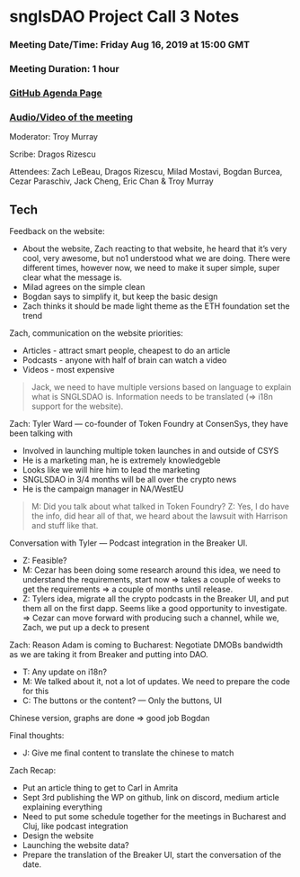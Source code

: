 # snglsDAO Project Call 3 Notes

### Meeting Date/Time: Friday Aug 16, 2019 at 15:00 GMT
### Meeting Duration: 1 hour
### [GitHub Agenda Page](https://github.com/SingularDTV/snglsdao-pm/issues/4)
### [Audio/Video of the meeting](https://x.breaker.io/?type=series&id=a2f603dc22a1be4fa8d4ef9ce455360bf3ab8ce772526e35fef79175fa1dfadf&season=1ce1e2eede2395de6351df4d9e6db8069a198e127a178d3ea684e4eafc2f4a4c&episode=17a81fe5d6dc20d2650392c9ddad494126221680897919e3c11736093cca4774)

Moderator: Troy Murray

Scribe: Dragos Rizescu

Attendees: Zach LeBeau, Dragos Rizescu, Milad Mostavi, Bogdan Burcea, Cezar Paraschiv, Jack Cheng, Eric Chan & Troy Murray

## Tech

Feedback on the website:

- About the website, Zach reacting to that website, he heard that it’s very cool, very awesome, but no1 understood what we are doing. There were different times, however now, we need to make it super simple, super clear what the message is.
- Milad agrees on the simple clean
- Bogdan says to simplify it, but keep the basic design
- Zach thinks it should be made light theme as the ETH foundation set the trend

Zach, communication on the website priorities:
- Articles - attract smart people, cheapest to do an article
- Podcasts - anyone with half of brain can watch a video
- Videos - most expensive

> Jack, we need to have multiple versions based on language to explain what is SNGLSDAO is. Information needs to be translated (=> i18n support for the website).


Zach: Tyler Ward — co-founder of Token Foundry at ConsenSys, they have been talking with
- Involved in launching multiple token launches in and outside of CSYS
- He is a marketing man, he is extremely knowledgeble
- Looks like we will hire him to lead the marketing
- SNGLSDAO in 3/4 months will be all over the crypto news
- He is the campaign manager in NA/WestEU

> M: Did you talk about what talked in Token Foundry?
Z: Yes, I do have the info, did hear all of that, we heard about the lawsuit with Harrison and stuff like that.

Conversation with Tyler — Podcast integration in the Breaker UI.
- Z: Feasible?
- M: Cezar has been doing some research around this idea, we need to understand the requirements, start now => takes a couple of weeks to get the requirements => a couple of months until release.
- Z: Tylers idea, migrate all the crypto podcasts in the Breaker UI, and put them all on the first dapp. Seems like a good opportunity to investigate. 
=> Cezar can move forward with producing such a channel, while we, Zach, we put up a deck to present

Zach: Reason Adam is coming to Bucharest: Negotiate DMOBs bandwidth as we are taking it from Breaker and putting into DAO.

- T: Any update on i18n?
- M: We talked about it, not a lot of updates. We need to prepare the code for this
- C: The buttons or the content? — Only the buttons, UI



Chinese version, graphs are done => good job Bogdan

Final thoughts:
- J: Give me final content to translate the chinese to match

Zach Recap:
- Put an article thing to get to Carl in Amrita
- Sept 3rd publishing the WP on github, link on discord, medium article explaining everything
- Need to put some schedule together for the meetings in Bucharest and Cluj, like podcast integration
- Design the website
- Launching the website data?
- Prepare the translation of the Breaker UI, start the conversation of the date.

